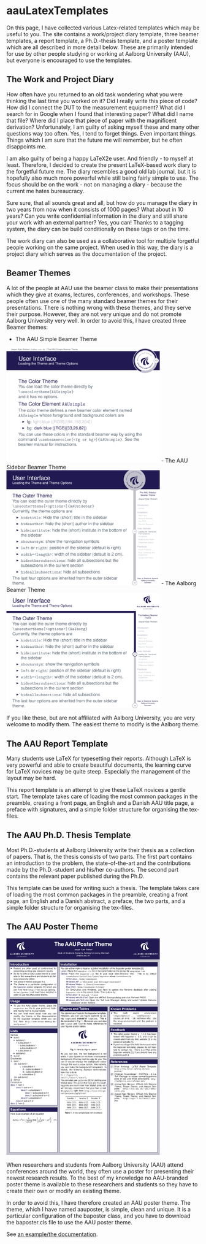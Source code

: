 # aauLatexTemplates
On this page, I have collected various Latex-related templates which may be useful to you. The site contains a work/project diary template, three beamer templates, a report template, a Ph.D.-thesis template, and a poster template which are all described in more detail below. These are primarily intended for use by other people studying or working at Aalborg University (AAU), but everyone is encouraged to use the templates.

## The Work and Project Diary
 How often have you returned to an old task wondering what you were thinking the last time you worked on it? Did I really write this piece of code? How did I connect the DUT to the measurement equipment? What did I search for in Google when I found that interesting paper? What did I name that file? Where did I place that piece of paper with the magnificent derivation? Unfortunately, I am guilty of asking myself these and many other questions way too often. Yes, I tend to forget things. Even important things. Things which I am sure that the future me will remember, but he often disappoints me.

I am also guilty of being a happy LaTeX2e user. And friendly - to myself at least. Therefore, I decided to create the present LaTeX-based work diary to the forgetful future me. The diary resembles a good old lab journal, but it is hopefully also much more powerful while still being fairly simple to use. The focus should be on the work - not on managing a diary - because the current me hates bureaucracy.

Sure sure, that all sounds great and all, but how do you manage the diary in two years from now when it consists of 1000 pages? What about in 10 years? Can you write confidential information in the diary and still share your work with an external partner? Yes, you can! Thanks to a tagging system, the diary can be build conditionally on these tags or on the time.

The work diary can also be used as a collaborative tool for multiple forgetful people working on the same project. When used in this way, the diary is a project diary which serves as the documentation of the project.

## Beamer Themes
A lot of the people at AAU use the beamer class to make their presentations which they give at exams, lectures, conferences, and workshops. These people often use one of the many standard beamer themes for their presentations. There is nothing wrong with these themes, and they serve their purpose. However, they are not very unique and do not promote Aalborg University very well. In order to avoid this, I have created three Beamer themes:

- The AAU Simple Beamer Theme
<img src="img/aauSimpleLarge.png" width="400" alt="AAU Simple Theme">
- The AAU Sidebar Beamer Theme
<img src="img/aauSidebarLarge.png" width="400" alt="AAU Sidebar Theme">
- The Aalborg Beamer Theme
<img src="img/aalborgLarge.png" width="400" alt="Aalborg Theme">

If you like these, but are not affiliated with Aalborg University, you are very welcome to modify them. The easiest theme to modify is the Aalborg theme.

## The AAU Report Template
 Many students use LaTeX for typesetting their reports. Although LaTeX is very powerful and able to create beautiful documents, the learning curve for LaTeX novices may be quite steep. Especially the management of the layout may be hard.

This report template is an attempt to give these LaTeX novices a gentle start. The template takes care of loading the most common packages in the preamble, creating a front page, an English and a Danish AAU title page, a preface with signatures, and a simple folder structure for organising the tex-files.

## The AAU Ph.D. Thesis Template
 Most Ph.D.-students at Aalborg University write their thesis as a collection of papers. That is, the thesis consists of two parts. The first part contains an introduction to the problem, the state-of-the-art and the contributions made by the Ph.D.-student and his/her co-authors. The second part contains the relevant paper published during the Ph.D.

This template can be used for writing such a thesis. The template takes care of loading the most common packages in the preamble, creating a front page, an English and a Danish abstract, a preface, the two parts, and a simple folder structure for organising the tex-files. 

## The AAU Poster Theme
<img src="img/aauPosterLarge.png" width="400" alt="AAU Poster Theme">

 When researchers and students from Aalborg University (AAU) attend conferences around the world, they often use a poster for presenting their newest research results. To the best of my knowledge no AAU-branded poster theme is available to these researchers and students so they have to create their own or modify an existing theme.

In order to avoid this, I have therefore created an AAU poster theme. The theme, which I have named aauposter, is simple, clean and unique. It is a particular configuration of the baposter class, and you have to download the baposter.cls file to use the AAU poster theme.

See [an example/the documentation](aauPoster/aauposter.pdf).
